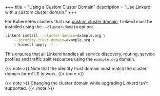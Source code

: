 +++
title = "Using a Custom Cluster Domain"
description = "Use Linkerd with a custom cluster domain."
+++

For Kubernetes clusters that use [custom cluster domain](https://kubernetes.io/docs/tasks/administer-cluster/dns-custom-nameservers/),
Linkerd must be installed using the `--cluster-domain` option:

```bash
linkerd install --cluster-domain=example.org \
    --identity-trust-domain=example.org \
    | kubectl apply -f -
```

This ensures that all Linkerd handles all service discovery, routing, service
profiles and traffic split resources using the `example.org` domain.

{{< note >}}
Note that the identity trust domain must match the cluster domain for mTLS to
work.
{{< /note >}}

{{< note >}}
Changing the cluster domain while upgrading Linkerd isn't supported.
{{< /note >}}
